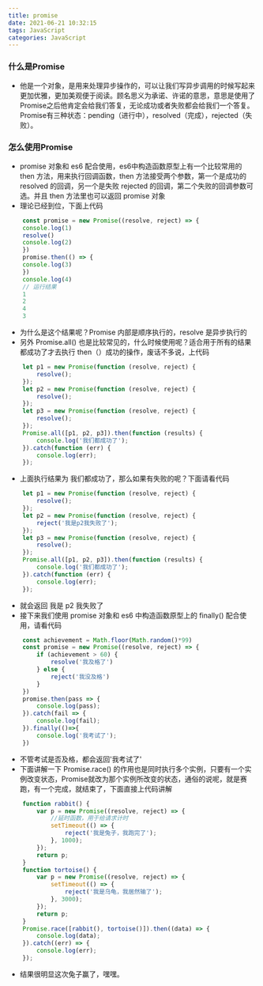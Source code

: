 ```yaml
---
title: promise
date: 2021-06-21 10:32:15
tags: JavaScript
categories: JavaScript
---
```

### 什么是Promise
- 他是一个对象，是用来处理异步操作的，可以让我们写异步调用的时候写起来更加优雅，更加美观便于阅读。顾名思义为承诺、许诺的意思，意思是使用了Promise之后他肯定会给我们答复，无论成功或者失败都会给我们一个答复。Promise有三种状态：pending（进行中），resolved（完成），rejected（失败）。
### 怎么使用Promise
- promise 对象和 es6 配合使用，es6中构造函数原型上有一个比较常用的 then 方法，用来执行回调函数，then 方法接受两个参数，第一个是成功的 resolved 的回调，另一个是失败 rejected 的回调，第二个失败的回调参数可选。并且 then 方法里也可以返回 promise 对象
- 理论已经到位，下面上代码
```js
    const promise = new Promise((resolve, reject) => {
    console.log(1)
    resolve()
    console.log(2)
    })
    promise.then(() => {
    console.log(3)
    })
    console.log(4)
    // 运行结果
    1
    2
    4
    3
```
- 为什么是这个结果呢？Promise 内部是顺序执行的，resolve 是异步执行的
- 另外 Promise.all() 也是比较常见的，什么时候使用呢？适合用于所有的结果都成功了才去执行 then（）成功的操作，废话不多说，上代码
```js
    let p1 = new Promise(function (resolve, reject) {
        resolve();
    });
    let p2 = new Promise(function (resolve, reject) {
        resolve();
    });
    let p3 = new Promise(function (resolve, reject) {
        resolve();
    });
    Promise.all([p1, p2, p3]).then(function (results) {
        console.log('我们都成功了');
    }).catch(function (err) {
        console.log(err);
    });
```
- 上面执行结果为 我们都成功了，那么如果有失败的呢？下面请看代码
```js
    let p1 = new Promise(function (resolve, reject) {
        resolve();
    });
    let p2 = new Promise(function (resolve, reject) {
        reject('我是p2我失败了');
    });
    let p3 = new Promise(function (resolve, reject) {
        resolve();
    });
    Promise.all([p1, p2, p3]).then(function (results) {
        console.log('我们都成功了');
    }).catch(function (err) {
        console.log(err);
    });
```
- 就会返回 我是 p2 我失败了
- 接下来我们使用 promise 对象和 es6 中构造函数原型上的 finally() 配合使用，请看代码
```js
    const achievement = Math.floor(Math.random()*99)
    const promise = new Promise((resolve, reject) => {
        if (achievement > 60) {
            resolve('我及格了')
        } else {
            reject('我没及格')
        }
    })
    promise.then(pass => {
        console.log(pass);
    }).catch(fail => {
        console.log(fail);
    }).finally(()=>{
        console.log('我考试了');
    })
```
- 不管考试是否及格，都会返回'我考试了'
- 下面讲解一下 Promise.race() 的作用也是同时执行多个实例，只要有一个实例改变状态，Promise就改为那个实例所改变的状态，通俗的说呢，就是赛跑，有一个完成，就结束了，下面直接上代码讲解
```js
    function rabbit() {
        var p = new Promise((resolve, reject) => {
            //延时函数，用于给请求计时
            setTimeout(() => {
                reject('我是兔子，我跑完了');
            }, 1000);
        });
        return p;
    }
    function tortoise() {
        var p = new Promise((resolve, reject) => {
            setTimeout(() => {
                reject('我是乌龟，我居然输了');
            }, 3000);
        });
        return p;
    }
    Promise.race([rabbit(), tortoise()]).then((data) => {
        console.log(data);
    }).catch((err) => {
        console.log(err);
    });
```
- 结果很明显这次兔子赢了，嘿嘿。 